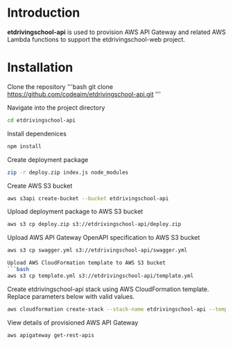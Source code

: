 # Introduction
**etdrivingschool-api** is used to provision AWS API Gateway and related AWS Lambda functions to support the etdrivingschool-web project.

# Installation
Clone the repository
'''bash
git clone https://github.com/codeaim/etdrivingschool-api.git
'''

Navigate into the project directory
```bash
cd etdrivingschool-api
```

Install dependenices
```bash
npm install
```

Create deployment package
```bash
zip -r deploy.zip index.js node_modules
```

Create AWS S3 bucket
```bash
aws s3api create-bucket --bucket etdrivingschool-api
```

Upload deployment package to AWS S3 bucket
```bash
aws s3 cp deploy.zip s3://etdrivingschool-api/deploy.zip
```
Upload AWS API Gateway OpenAPI specification to AWS S3 bucket
```bash
aws s3 cp swagger.yml s3://etdrivingschool-api/swagger.yml

Upload AWS CloudFormation template to AWS S3 bucket
```bash
aws s3 cp template.yml s3://etdrivingschool-api/template.yml
```

Create etdrivingschool-api stack using AWS CloudFormation template. Replace parameters below with valid values.
```bash
aws cloudformation create-stack --stack-name etdrivingschool-api --template-url https://s3.amazonaws.com/etdrivingschool-api/template.yml --capabilities CAPABILITY_IAM --parameters ParameterKey=MailgunApiKeyParameter,ParameterValue=MailgunApiKeyParameter ParameterKey=MailgunDomainParameter,ParameterValue=MailgunDomainParameter ParameterKey=TwitterConsumerKeyParameter,ParameterValue=TwitterConsumerKeyParameter ParameterKey=TwitterConsumerSecretParameter,ParameterValue=TwitterConsumerSecretParameter ParameterKey=TwitterAccessTokenKeyParameter,ParameterValue=TwitterAccessTokenKeyParameter ParameterKey=TwitterAccessTokenSecretParameter,ParameterValue=TwitterAccessTokenSecretParameter
```

View details of provisioned AWS API Gateway
```bash
aws apigateway get-rest-apis
```
